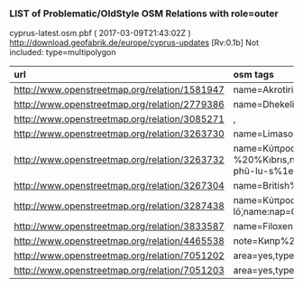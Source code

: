  
### LIST of Problematic/OldStyle OSM Relations with role=outer 
cyprus-latest.osm.pbf ( 2017-03-09T21:43:02Z ) http://download.geofabrik.de/europe/cyprus-updates [Rv:0.1b]
Not included: type=multipolygon 
 
|  url                                      |  osm tags  
| :---------------------------------------  | :---------------------------
| http://www.openstreetmap.org/relation/1581947 | name=Akrotiri%20%(land%20%area),type=land_area,name:el=Ακρωτήρι,name:en=Akrotiri%20%(land%20%area),name:fr=Akrotiri%20%(terres),name:ru=Акротири,name:tr=Ağrotur,wikidata=Q37362,land_area=administrative,wikipedia=en:Akrotiri%20%and%20%Dhekelia,admin_level=6,alt_name:en=Western%20%Sovereign%20%Base%20%Area%20%(land%20%area),alt_name:fr=Base%20%souveraine%20%occidentale,official_name=Akrotiri%20%Sovereign%20%Base%20%Area%20%(land%20%area),short_name:en=WSBA,official_name:el=Περιοχές%20%Κυρίαρχων%20%Βάσεων%20%Ακρωτηρίου,official_name:en=Akrotiri%20%Sovereign%20%Base%20%Area%20%(land%20%area),official_name:fr=Base%20%souveraine%20%d'Akrotiri%20%(terres),official_name:ru=Военные%20%базы%20%Акротири,official_name:tr=Ağrotur%20%İngiliz%20%Üsleri,
| http://www.openstreetmap.org/relation/2779386 | name=Dhekelia%20%(land%20%area),type=land_area,name:de=Dekelia%20%(Landfläche),name:el=Δεκέλεια,name:en=Dhekelia%20%(land%20%area),name:fr=Dhekelia%20%(terres),name:ru=Декелия,name:tr=Dikelya,name:uk=Декелія,land_area=administrative,admin_level=6,alt_name:en=Eastern%20%Sovereign%20%Base%20%Area%20%(land%20%area),alt_name:fr=Base%20%souveraine%20%orientale%20%(terres),official_name=Dhekelia%20%British%20%Sovereign%20%Base%20%Area%20%(land%20%area),short_name:en=ESBA,official_name:el=Περιοχές%20%Κυρίαρχων%20%Βάσεων%20%Δεκέλειας,official_name:en=Dhekelia%20%Sovereign%20%Base%20%Area%20%(land%20%area),official_name:fr=Base%20%souveraine%20%de%20%Dhekelia%20%(terres),official_name:ru=Военные%20%базы%20%Декелия,official_name:tr=Dikelya%20%İngiliz%20%Üsleri,
| http://www.openstreetmap.org/relation/3085271 | ,
| http://www.openstreetmap.org/relation/3263730 | name=Limasol%20%-%20%Λεμεσός,type=multipolygon,name:el=Λεμεσός,name:en=Limassol,name:fr=Limassol,name:hy=Լիմասոլ,name:ru=Лимасол,name:tr=Limasol,alt_name=Lemesos,int_name=Limassol,admin_level=8,alt_name:ru=Лемессос,alt_name:tr=Leymosun,
| http://www.openstreetmap.org/relation/3263732 | name=Κύπρος%20%-%20%Kıbrıs,note=This%20%place%20%covers%20%only%20%the%20%land%20%area%20%of%20%the%20%full%20%island%2c%%20%including%20%in%20%the%20%two%20%governing%20%states%20%and%20%the%20%UN%20%buffer%20%zones%20%in%20%the%20%Republic%2c%%20%and%20%in%20%the%20%two%20%British%20%sovereign%20%base%20%areas.%20%This%20%does%20%not%20%cover%20%bordering%20%isets.,type=multipolygon,name:af=Siprus,name:am=%1246%%1335%%122e%%1235%,name:an=Chipre,name:ar=%0642%%0628%%0631%%0635%,name:az=Kipr,name:be=Кіпр,name:bg=Кипър,name:bi=Cyprus,name:bn=%09b8%%09be%%0987%%09aa%%09cd%%09b0%%09be%%09b8%,name:bo=%0f66%%0f7a%%0f0b%%0f54%%0f72%%0f0b%%0f62%%0f72%%0f0b%%0f66%%0f72%%0f0d%,name:br=Kiprenez,name:bs=Kipar,name:ca=Xipre,name:ce=Кипр,name:co=Cipru,name:cs=Kypr,name:cu=Кѷпръ,name:cv=Кипр,name:cy=Cyprus,name:da=Cypern,name:de=Zypern,name:ee=Cyprus,name:el=Κύπρος,name:en=Cyprus,name:eo=Kipro,name:es=Chipre,name:et=Küpros,name:eu=Zipre,name:fa=%0642%%0628%%0631%%0633%,name:fi=Kypros,name:fo=Kýpros,name:fr=Chypre,name:fy=Syprus,name:ga=An%20%Chipir,name:gd=Cìopras,name:gl=Chipre,name:gn=Chipre,name:gu=%0ab8%%0abe%%0aaf%%0aaa%%0acd%%0ab0%%0ab8%,name:gv=Yn%20%Cheeprey,name:he=קפריסין,name:hi=%0938%%093e%%0907%%092a%%094d%%0930%%0938%,name:hr=Cipar,name:ht=Chip,name:hu=Ciprus,name:hy=Կիպրոս,name:ia=Cypro,name:id=Siprus,name:ie=Cypria,name:io=Chipro,name:is=Kýpur,name:it=Cipro,name:ja=%30ad%%30d7%%30ed%%30b9%,name:jv=Siprus,name:ka=%10d9%%10d5%%10d8%%10de%%10e0%%10dd%%10e1%%10d8%,name:kg=Kipros,name:kk=Кипр,name:kl=Cyperni,name:ko=%d0a4%%d504%%b85c%%c2a4%,name:ku=Kîpros,name:kv=Кипр,name:kw=Kobros,name:la=Cyprus,name:lb=Zypern,name:li=Cyprus,name:lt=Kipras,name:lv=Kipra,name:mg=Kipra,name:mi=Haipara,name:mk=Кипар,name:ml=%0d38%%0d48%%0d2a%%0d4d%%0d30%%0d38%%0d4d%,name:mn=Кипр,name:mr=%0938%%093e%%092f%%092a%%094d%%0930%%0938%,name:ms=Cyprus,name:mt=Ċipru,name:my=%1006%%102d%%102f%%1000%%103a%%1015%%101b%%1015%%103a%%1005%%103a%%1014%%102d%%102f%%1004%%103a%%1004%%1036%,name:na=Taiprus,name:nb=Kypros,name:ne=%0938%%093e%%0907%%092a%%094d%%0930%%0938%,name:nl=Cyprus,name:nn=Kypros,name:no=Kypros,name:nv=Béésh%20%Łichíiʼii%20%Bikéyah,name:oc=Chipre,name:or=%0b38%%0b3e%%0b07%%0b2a%%0b4d%%0b30%%0b38%,name:os=Кипр,name:pa=%0a38%%0a3e%%0a07%%0a2a%%0a4d%%0a30%%0a38%,name:pl=Cypr,name:pt=Chipre,name:qu=Kipru,name:rm=Cipra,name:ro=Cipru,name:ru=Кипр,name:rw=Shipure,name:sc=Tzipru,name:se=Kypros,name:sh=Cipar,name:si=%0dc3%%0dba%%0dd2%%0db4%%0dca%%200d%%0dbb%%0dc3%%0dca%,name:sk=Cyprus,name:sl=Ciper,name:sm=Cyprus,name:so=Qabrus,name:sq=Qiproja,name:sr=Кипар,name:ss=ISayiphro,name:su=Siprus,name:sv=Cypern,name:sw=Kupro,name:ta=%0b9a%%0bc8%%0baa%%0bcd%%0baa%%0bbf%%0bb0%%0bb8%%0bcd%,name:te=%0c38%%0c48%%0c2a%%0c4d%%0c30%%0c38%%0c4d%,name:tg=Кипр,name:th=%0e1b%%0e23%%0e30%%0e40%%0e17%%0e28%%0e44%%0e0b%%0e1b%%0e23%%0e31%%0e2a%,name:tk=Kipr,name:tl=Tsipre,name:tr=Kıbrıs,name:tt=Кипр,name:ug=%0633%%0649%%067e%%0631%%06c7%%0633%,name:uk=Кіпр,name:ur=%0642%%0628%%0631%%0635%,name:uz=Qibris,name:vi=Síp,name:vo=Sipreän,name:wo=Ciipër,name:yi=קיפראס,name:yo=Kíprù,name:zh=%585e%%6d66%%8def%%65af%/%8cfd%%666e%%52d2%%65af%,name:ace=Siprus,name:ang=Cipros,name:arc=%0729%%0718%%0726%%072a%%0718%%0723%,name:arz=%0642%%0628%%0631%%0635%,name:ast=Xipre,name:bar=Zypern,name:bcl=Siprus,name:bpy=%09b8%%09be%%0987%%09aa%%09cd%%09b0%%09be%%09b8%,name:bxr=Кипр,name:ceb=Tsipre,name:ckb=%0642%%0648%%0628%%0631%%0633%,name:crh=Qıbrız,name:csb=Cyper,name:diq=Qıbrısi,name:dsb=Cypern,name:ext=Chipri,name:frp=Ch·ipre,name:frr=Zypern,name:fur=Cipri,name:gsw=Zypern,name:hak=Set-phû-lu-s%1e73%̂,name:haw=Kupelo,name:hif=Cyprus,name:hsb=Cypernska,name:ilo=Cyprus,name:kaa=Kipr,name:krc=Кипр,name:lad=Kipre,name:lez=Кипр,name:lij=Çipro,name:lmo=Cipru,name:ltg=Kipra,name:mdf=Кипра,name:mhr=Кипр,name:nah=Chipre,name:nan=Ku-pí-lō͘,name:nap=Cipro,name:nds=Zypern,name:new=%0938%%093e%%0907%%092a%%094d%%0930%%0938%,name:nov=Kiprus,name:nrm=Chypre,name:pag=Kiprô,name:pam=Sipre,name:pih=Siipris,name:pms=Cipro,name:pnb=%0642%%0628%%0631%%0635%,name:pnt=Κύπρος,name:rue=Ціпрус,name:sah=Кипр,name:scn=Cipru,name:sco=Cyprus,name:srn=Sipruskondre,name:stq=Zypern,name:szl=Cypr,name:tet=Xipre,name:tpi=Saipras,name:udm=Кипр,name:vec=Sipro,name:vep=Kipr,name:vls=Cyprus,name:vro=Küprüs,name:war=Tsipre,name:wuu=%585e%%6d66%%8def%%65af%,name:xal=Кипр,name:xmf=%10d9%%10d5%%10d8%%10de%%10e0%%10dd%%10e1%%10d8%,name:yue=%585e%%6d66%%8def%%65af%,name:zea=Cyprus,name:nds-nl=Cyprus,
| http://www.openstreetmap.org/relation/3267304 | name=British%20%Sovereign%20%Base%20%Areas%20%(land%20%area),type=land_area,name:el=Περιοχές%20%Κυρίαρχων%20%Βάσεων,name:en=British%20%Sovereign%20%Base%20%Areas%20%(land%20%area),name:fr=Bases%20%souveraines%20%britanniques%20%(terres),name:ru=Британские%20%Военные%20%базы,name:tr=İngiliz%20%Üsleri,alt_name=Akrotiri%20%and%20%Dhekelia%20%(land%20%area),wikidata=Q37362,wikipedia=en:Akrotiri%20%and%20%Dhekelia,admin_level=4,alt_name:el=Ακρωτήρι%20%και%20%Δεκέλεια,alt_name:en=Akrotiri%20%and%20%Dhekelia%20%(land%20%area),alt_name:fr=Akrotiri%20%et%20%Dhekelia%20%(terres),alt_name:ru=Акротири%20%и%20%Декелия,alt_name:tr=Ağrotur%20%ve%20%Dikelya,official_name=Sovereign%20%Base%20%Areas%20%of%20%Akrotiri%20%and%20%Dhekelia%20%(land%20%area),short_name:en=SBA,official_name:el=Περιοχές%20%Κυρίαρχων%20%Βάσεων%20%Ακρωτηρίου%20%και%20%Δεκέλειας,official_name:en=Sovereign%20%Base%20%Areas%20%of%20%Akrotiri%20%and%20%Dhekelia%20%(land%20%area),official_name:fr=Bases%20%souveraines%20%d'Akrotiri%20%et%20%Dhekelia%20%(terres),official_name:ru=Военные%20%базы%20%Акротири%20%и%20%Декелия,official_name:tr=Ağrotur%20%ve%20%Dikelya%20%İngiliz%20%Üsleri,
| http://www.openstreetmap.org/relation/3287438 | name=Κύπρος%20%-%20%Kıbrıs,type=land_area,name:af=Siprus,name:am=%1246%%1335%%122e%%1235%,name:an=Chipre,name:ar=%0642%%0628%%0631%%0635%,name:az=Kipr,name:be=Кіпр,name:bg=Кипър,name:bi=Cyprus,name:bn=%09b8%%09be%%0987%%09aa%%09cd%%09b0%%09be%%09b8%,name:bo=%0f66%%0f7a%%0f0b%%0f54%%0f72%%0f0b%%0f62%%0f72%%0f0b%%0f66%%0f72%%0f0d%,name:br=Kiprenez,name:bs=Kipar,name:ca=Xipre,name:ce=Кипр,name:co=Cipru,name:cs=Kypr,name:cu=Кѷпръ,name:cv=Кипр,name:cy=Cyprus,name:da=Cypern,name:de=Zypern,name:ee=Cyprus,name:el=Κύπρος,name:en=Cyprus,name:eo=Kipro,name:es=Chipre,name:et=Küpros,name:eu=Zipre,name:fa=%0642%%0628%%0631%%0633%,name:fi=Kypros,name:fo=Kýpros,name:fr=Chypre,name:fy=Syprus,name:ga=An%20%Chipir,name:gd=Cìopras,name:gl=Chipre,name:gn=Chipre,name:gu=%0ab8%%0abe%%0aaf%%0aaa%%0acd%%0ab0%%0ab8%,name:gv=Yn%20%Cheeprey,name:he=קפריסין,name:hi=%0938%%093e%%0907%%092a%%094d%%0930%%0938%,name:hr=Cipar,name:ht=Chip,name:hu=Ciprus,name:hy=Կիպրոս,name:ia=Cypro,name:id=Siprus,name:ie=Cypria,name:io=Chipro,name:is=Kýpur,name:it=Cipro,name:ja=%30ad%%30d7%%30ed%%30b9%,name:jv=Siprus,name:ka=%10d9%%10d5%%10d8%%10de%%10e0%%10dd%%10e1%%10d8%,name:kg=Kipros,name:kk=Кипр,name:kl=Cyperni,name:ko=%d0a4%%d504%%b85c%%c2a4%,name:ku=Kîpros,name:kv=Кипр,name:kw=Kobros,name:la=Cyprus,name:lb=Zypern,name:li=Cyprus,name:lt=Kipras,name:lv=Kipra,name:mg=Kipra,name:mi=Haipara,name:mk=Кипар,name:ml=%0d38%%0d48%%0d2a%%0d4d%%0d30%%0d38%%0d4d%,name:mn=Кипр,name:mr=%0938%%093e%%092f%%092a%%094d%%0930%%0938%,name:ms=Cyprus,name:mt=Ċipru,name:my=%1006%%102d%%102f%%1000%%103a%%1015%%101b%%1015%%103a%%1005%%103a%%1014%%102d%%102f%%1004%%103a%%1004%%1036%,name:na=Taiprus,name:nb=Kypros,name:ne=%0938%%093e%%0907%%092a%%094d%%0930%%0938%,name:nl=Cyprus,name:nn=Kypros,name:no=Kypros,name:nv=Béésh%20%Łichíiʼii%20%Bikéyah,name:oc=Chipre,name:or=%0b38%%0b3e%%0b07%%0b2a%%0b4d%%0b30%%0b38%,name:os=Кипр,name:pa=%0a38%%0a3e%%0a07%%0a2a%%0a4d%%0a30%%0a38%,name:pl=Cypr,name:pt=Chipre,name:qu=Kipru,name:rm=Cipra,name:ro=Cipru,name:ru=Кипр,name:rw=Shipure,name:sc=Tzipru,name:se=Kypros,name:sh=Cipar,name:si=%0dc3%%0dba%%0dd2%%0db4%%0dca%%200d%%0dbb%%0dc3%%0dca%,name:sk=Cyprus,name:sl=Ciper,name:sm=Cyprus,name:so=Qabrus,name:sq=Qiproja,name:sr=Кипар,name:ss=ISayiphro,name:su=Siprus,name:sv=Cypern,name:sw=Kupro,name:ta=%0b9a%%0bc8%%0baa%%0bcd%%0baa%%0bbf%%0bb0%%0bb8%%0bcd%,name:te=%0c38%%0c48%%0c2a%%0c4d%%0c30%%0c38%%0c4d%,name:tg=Кипр,name:th=%0e1b%%0e23%%0e30%%0e40%%0e17%%0e28%%0e44%%0e0b%%0e1b%%0e23%%0e31%%0e2a%,name:tk=Kipr,name:tl=Tsipre,name:tr=Kıbrıs,name:tt=Кипр,name:ug=%0633%%0649%%067e%%0631%%06c7%%0633%,name:uk=Кіпр,name:ur=%0642%%0628%%0631%%0635%,name:uz=Qibris,name:vi=Síp,name:vo=Sipreän,name:wo=Ciipër,name:yi=קיפראס,name:yo=Kíprù,name:zh=%585e%%6d66%%8def%%65af%/%8cfd%%666e%%52d2%%65af%,name:ace=Siprus,name:ang=Cipros,name:arc=%0729%%0718%%0726%%072a%%0718%%0723%,name:arz=%0642%%0628%%0631%%0635%,name:ast=Xipre,name:bar=Zypern,name:bcl=Siprus,name:bpy=%09b8%%09be%%0987%%09aa%%09cd%%09b0%%09be%%09b8%,name:bxr=Кипр,name:ceb=Tsipre,name:ckb=%0642%%0648%%0628%%0631%%0633%,name:crh=Qıbrız,name:csb=Cyper,name:diq=Qıbrısi,name:dsb=Cypern,name:ext=Chipri,name:frp=Ch·ipre,name:frr=Zypern,name:fur=Cipri,name:gsw=Zypern,name:hak=Set-phû-lu-s%1e73%̂,name:haw=Kupelo,name:hif=Cyprus,name:hsb=Cypernska,name:ilo=Cyprus,name:kaa=Kipr,name:krc=Кипр,name:lad=Kipre,name:lez=Кипр,name:lij=Çipro,name:lmo=Cipru,name:ltg=Kipra,name:mdf=Кипра,name:mhr=Кипр,name:nah=Chipre,name:nan=Ku-pí-lō͘,name:nap=Cipro,name:nds=Zypern,name:new=%0938%%093e%%0907%%092a%%094d%%0930%%0938%,name:nov=Kiprus,name:nrm=Chypre,name:pag=Kiprô,name:pam=Sipre,name:pih=Siipris,name:pms=Cipro,name:pnb=%0642%%0628%%0631%%0635%,name:pnt=Κύπρος,name:rue=Ціпрус,name:sah=Кипр,name:scn=Cipru,name:sco=Cyprus,name:srn=Sipruskondre,name:stq=Zypern,name:szl=Cypr,name:tet=Xipre,name:tpi=Saipras,name:udm=Кипр,name:vec=Sipro,name:vep=Kipr,name:vls=Cyprus,name:vro=Küprüs,name:war=Tsipre,name:wuu=%585e%%6d66%%8def%%65af%,name:xal=Кипр,name:xmf=%10d9%%10d5%%10d8%%10de%%10e0%%10dd%%10e1%%10d8%,name:yue=%585e%%6d66%%8def%%65af%,name:zea=Cyprus,name:nds-nl=Cyprus,official_name=Κυπριακή%20%Δημοκρατία%20%-%20%Kıbrıs%20%Cumhuriyeti,official_name:az=Kipr%20%Respublikası,official_name:br=Republik%20%Kiprenez,official_name:cv=Кипр%20%Республики,official_name:de=Republik%20%Zypern,official_name:el=Κυπριακή%20%Δημοκρατία,official_name:en=Republic%20%of%20%Cyprus,official_name:fi=Kyproksen%20%tasavalta,official_name:fr=République%20%de%20%Chypre,official_name:hu=Ciprusi%20%Köztársaság,official_name:mg=Repoblikan'i%20%Kipra,official_name:nb=Republikken%20%Kypros,official_name:nn=Republikken%20%Kypros,official_name:no=Republikken%20%Kypros,official_name:ru=Республика%20%Кипр,official_name:so=Jasiirada%20%Qabrus,official_name:tk=Kipr%20%Respublikasy,official_name:tr=Kıbrıs%20%Cumhuriyeti,official_name:tt=Кипр%20%Республикасы,official_name:uz=Qibris%20%Respublikasi,official_name:vi=C%1ed9%ng%20%hòa%20%Síp,official_name:bar=Republik%20%Zypern,official_name:crh=Qıbrız%20%Cumhuriyeti,official_name:diq=Cumhuriyetê%20%Qıbrısi,official_name:gsw=Republik%20%Zypern,official_name:lad=Repuvlika%20%Kipriyota,official_name:nds=Republiek%20%Zypern,official_name:xal=Кипрудин%20%Орн,
| http://www.openstreetmap.org/relation/3833587 | name=Filoxenia%20%Conference%20%Center,type=multipolygon,
| http://www.openstreetmap.org/relation/4465538 | note=Кипр%20%для%20%конвертации%20%в%20%навигаторы,type=multipolygon,
| http://www.openstreetmap.org/relation/7051202 | area=yes,type=multipolygon,
| http://www.openstreetmap.org/relation/7051203 | area=yes,type=multipolygon,
 
